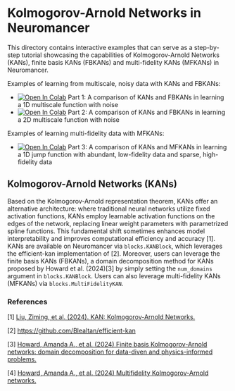 # Kolmogorov-Arnold Networks in Neuromancer

This directory contains interactive examples that can serve as a step-by-step tutorial showcasing the capabilities of Kolmogorov-Arnold Networks (KANs), finite basis KANs (FBKANs) and multi-fidelity KANs (MFKANs) in Neuromancer.

Examples of learning from multiscale, noisy data with KANs and FBKANs:
+ <a target="_blank" href="https://colab.research.google.com/github/pnnl/neuromancer/blob/feature/fbkans/examples/KANs/p1_fbkan_vs_kan_noise_data_1d.ipynb"><img src="https://colab.research.google.com/assets/colab-badge.svg" alt="Open In Colab"/></a> Part 1: A comparison of KANs and FBKANs in learning a 1D multiscale function with noise
+ <a target="_blank" href="https://colab.research.google.com/github/pnnl/neuromancer/blob/feature/fbkans/examples/KANs/p2_fbkan_vs_kan_noise_data_2d.ipynb"><img src="https://colab.research.google.com/assets/colab-badge.svg" alt="Open In Colab"/></a> Part 2: A comparison of KANs and FBKANs in learning a 2D multiscale function with noise

Examples of learning multi-fidelity data with MFKANs:
+ <a target="_blank" href="https://colab.research.google.com/github/pnnl/neuromancer/blob/feature/mfkans/examples/KANs/p3_mfkan_example_1d.ipynb"><img src="https://colab.research.google.com/assets/colab-badge.svg" alt="Open In Colab"/></a> Part 3: A comparison of KANs and MFKANs in learning a 1D jump function with abundant, low-fidelity data and sparse, high-fidelity data

## Kolmogorov-Arnold Networks (KANs)
Based on the Kolmogorov-Arnold representation theorem, KANs offer an alternative architecture: where traditional neural networks utilize fixed activation functions, KANs employ learnable activation functions on the edges of the network, replacing linear weight parameters with parametrized spline functions. This fundamental shift sometimes enhances model interpretability and improves computational efficiency and accuracy [1]. KANs are available on Neuromancer via `blocks.KANBlock`, which leverages the efficient-kan implementation of [2]. Moreover, users can leverage the finite basis KANs (FBKANs), a domain decomposition method for KANs proposed by Howard et al. (2024)[3] by simply setting the `num_domains` argument in `blocks.KANBlock`. Users can also leverage multi-fidelity KANs (MFKANs) via `blocks.MultiFidelityKAN`.

### References

[1] [Liu, Ziming, et al. (2024). KAN: Kolmogorov-Arnold Networks.](https://arxiv.org/abs/2404.19756)

[2] https://github.com/Blealtan/efficient-kan

[3] [Howard, Amanda A., et al. (2024) Finite basis Kolmogorov-Arnold networks: domain decomposition for data-diven and physics-informed problems.](https://arxiv.org/abs/2406.19662)

[4] [Howard, Amanda A., et al. (2024) Multifidelity Kolmogorov-Arnold networks.](https://arxiv.org/abs/2410.14764)
